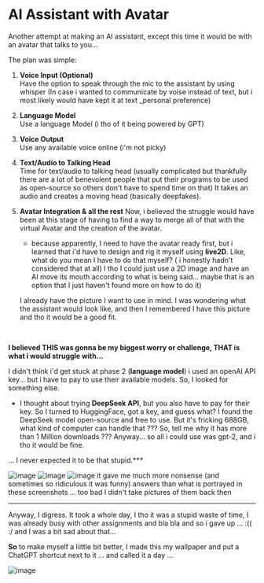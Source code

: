 # AI Assistant with Avatar

Another attempt at making an AI assistant, except this time it would be with an avatar that talks to you...

The plan was simple:

1. **Voice Input (Optional)**  
   Have the option to speak through the mic to the assistant by using whisper (In case i wanted to communicate by voise instead of text, but i most likely would have kept it at text _personal preference)

2. **Language Model**  
   Use a language Model (i tho of it being powered by GPT)

3. **Voice Output**  
   Use any available voice online (i'm not picky)

4. **Text/Audio to Talking Head**  
   Time for text/audio to talking head (usually complicated but thankfully there are a lot of benevolent people that put their programs to be used as open-source so others don't have to spend time on that)
   It takes an audio and creates a moving head (basically deepfakes).

6. **Avatar Integration & all the rest**
   Now, i believed the struggle would have been at this stage of having to find a way to merge all of that with the virtual Avatar and the creation of the avatar.
   
     - because apparently, I need to have the avatar ready first, but i learned that i'd have to design and rig it myself using **live2D**. Like, what do you mean I have to do that myself? ( i honestly hadn't considered that at all) I tho I could just use a 2D image and have an AI move its mouth according to what is being said... maybe that is an option that I just haven't found more on how to do it)
       
    I already have the picture I want to use in mind. I was wondering what the assistant would look like, and then I remembered I have this picture and tho it would be a good fit.
<br>
   


**I believed THIS was gonna be my biggest worry or challenge, THAT is what i would struggle with...** 

I didn't think i'd get stuck at phase 2 (**language model**) i used an openAI API key... but i have to pay to use their available models. So, I looked for something else. 
- I thought about trying **DeepSeek API**, but you also have to pay for their key. So I turned to HuggingFace, got a key, and guess what? I found the DeepSeek model open-source and free to use.
  But it's fricking 688GB, what kind of computer can handle that ??? So, tell me why it has more than 1 Million downloads ???
  Anyway... so all i could use was gpt-2, and i tho it would be fine.
  
... I never expected it to be that stupid.***

![image](https://github.com/user-attachments/assets/7c49e245-4b7a-497d-8f33-2b88a8b39318)
![image](https://github.com/user-attachments/assets/93a02d26-7cc6-47e5-9e4b-18fa56834c13)
![image](https://github.com/user-attachments/assets/26c2207b-009d-499b-bff4-587aafff327c)
it gave me much more nonsense (and sometimes so ridiculous it was funny) answers than what is portrayed in these screenshots ... too bad I didn't take pictures of them back then


---
Anyway, I digress. It took a whole day, I tho it was a stupid waste of time, I was already busy with other assignments and bla bla and so i gave up ... :((
:/ 
and I was a bit sad about that...

**So** to make myself a liittle bit better, I made this my wallpaper and put a ChatGPT shortcut next to it ... and called it a day ...

![image](https://github.com/user-attachments/assets/c2b4125c-3095-4189-bf46-68466a0b512c)
